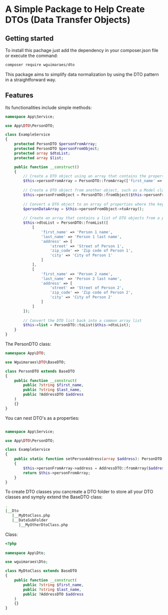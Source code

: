 # A Simple Package to Help Create DTOs (Data Transfer Objects)

## Getting started

To install this pachage just add the dependency in your composer.json file or execute the command:
```bash
composer require wguimaraes/dto
```

This package aims to simplify data normalization by using the DTO pattern in a straightforward way.

## Features

Its functionalities include simple methods:

```php
namespace App\Service;

use App\DTO\PersonDTO;

class ExampleService
{
    protected PersonDTO $personFromArray;
    protected PersonDTO $personFromObject;
    protected array $dtoList;
    protected array $list;

    public function __construct()
    {
        // Create a DTO object using an array that contains the properties as keys of the array
        $this->personFromArray = PersonDTO::fromArray(['first_name' => 'William', 'last_name' => 'Guimarães']);
        
        // Create a DTO object from another object, such as a Model class instance or a generic object that has the same properties as your DTO
        $this->personFromObject = PersonDTO::fromObject($this->personFromArray);
        
        // Convert a DTO object to an array of properties where the keys match the properties of the original DTO object
        $personDataArray = $this->personFromObject->toArray();
        
        // Create an array that contains a list of DTO objects from a previous array list
        $this->dtoList = PersonDTO::fromList([
            [
                'first_name' => 'Person 1 name',
                'last_name' => 'Person 1 last name',
                'address' => [
                    'street' => 'Street of Person 1',
                    'zip_code' => 'Zip code of Person 1',
                    'city' => 'City of Person 1'
                ]
            ],
            [
                'first_name' => 'Person 2 name',
                'last_name' => 'Person 2 last name',
                'address' => [
                    'street' => 'Street of Person 2',
                    'zip_code' => 'Zip code of Person 2',
                    'city' => 'City of Person 2'
                ]
            ]
        ]);
        
        // Convert the DTO list back into a common array list
        $this->list = PersonDTO::toList($this->dtoList);
    }
}

```

The PersonDTO class:

```php
namespace App\DTO;

use Wguimaraes\DTO\BaseDTO;

class PersonDTO extends BaseDTO
{
    public function __construct(
        public ?string $first_name,
        public ?string $last_name,
        public ?AddressDTO $address
    )
    {}
}
```

You can nest DTO's as a properties:

```php

namespace App\Service;

use App\DTO\PersonDTO;

class ExampleService
{
    public static function setPersonAddress(array $address): PersonDTO
    {
        $this->personFromArray->address = AddressDTO::fromArray($address);
        return $this->personFromArray;
    }
}
```

To create DTO classes you cancreate a DTO folder to store all your DTO classes and symply extend the BaseDTO class:

```bash
.
|__Dto
   |__MyDtoClass.php
   |__DataSubFolder
      |__MyOtherDtoClass.php
```

Class:

```php
<?php
  
namespace App\Dto;

use wguimaraes\Dto;

class MyDtoClass extends BaseDTO
{
    public function __construct(
        public ?string $first_name,
        public ?string $last_name,
        public ?AddressDTO $address
    )
    {}
}
```